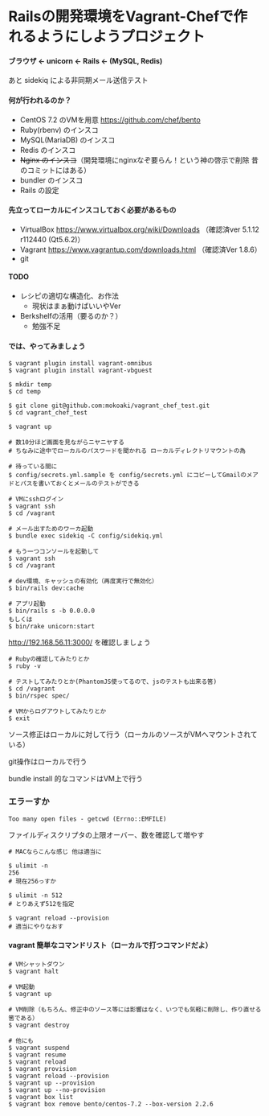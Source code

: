# Railsの開発環境をVagrant-Chefで作れるようにしようプロジェクト

#### ブラウザ ← unicorn ← Rails ← (MySQL, Redis)

あと sidekiq による非同期メール送信テスト

#### 何が行われるのか？
- CentOS 7.2 のVMを用意 https://github.com/chef/bento
- Ruby(rbenv) のインスコ
- MySQL(MariaDB) のインスコ
- Redis のインスコ
- ~~Nginx のインスコ~~（開発環境にnginxなぞ要らん！という神の啓示で削除 昔のコミットにはある）
- bundler のインスコ
- Rails の設定

#### 先立ってローカルにインスコしておく必要があるもの
- VirtualBox https://www.virtualbox.org/wiki/Downloads （確認済ver 5.1.12 r112440 (Qt5.6.2)）
- Vagrant https://www.vagrantup.com/downloads.html （確認済Ver 1.8.6）
- git

#### TODO
- レシピの適切な構造化、お作法
  - 現状はまぁ動けばいいやVer
- Berkshelfの活用（要るのか？）
  - 勉強不足

#### では、やってみましょう
```
$ vagrant plugin install vagrant-omnibus
$ vagrant plugin install vagrant-vbguest

$ mkdir temp
$ cd temp

$ git clone git@github.com:mokoaki/vagrant_chef_test.git
$ cd vagrant_chef_test

$ vagrant up

# 数10分ほど画面を見ながらニヤニヤする
# ちなみに途中でローカルのパスワードを聞かれる ローカルディレクトリマウントの為

# 待っている間に
$ config/secrets.yml.sample を config/secrets.yml にコピーしてGmailのメアドとパスを書いておくとメールのテストができる

# VMにsshログイン
$ vagrant ssh
$ cd /vagrant

# メール出すためのワーカ起動
$ bundle exec sidekiq -C config/sidekiq.yml

# もう一つコンソールを起動して
$ vagrant ssh
$ cd /vagrant

# dev環境、キャッシュの有効化（再度実行で無効化）
$ bin/rails dev:cache

# アプリ起動
$ bin/rails s -b 0.0.0.0
もしくは
$ bin/rake unicorn:start
```

http://192.168.56.11:3000/ を確認しましょう

```
# Rubyの確認してみたりとか
$ ruby -v

# テストしてみたりとか(PhantomJS使ってるので、jsのテストも出来る筈)
$ cd /vagrant
$ bin/rspec spec/

# VMからログアウトしてみたりとか
$ exit
```

ソース修正はローカルに対して行う（ローカルのソースがVMへマウントされている）

git操作はローカルで行う

bundle install 的なコマンドはVM上で行う

### エラーすか

`Too many open files - getcwd (Errno::EMFILE)`

ファイルディスクリプタの上限オーバー、数を確認して増やす

```
# MACならこんな感じ 他は適当に

$ ulimit -n
256
# 現在256っすか

$ ulimit -n 512
# とりあえず512を指定

$ vagrant reload --provision
# 適当にやりなおす
```

#### vagrant 簡単なコマンドリスト（ローカルで打つコマンドだよ）

```
# VMシャットダウン
$ vagrant halt

# VM起動
$ vagrant up

# VM削除（もちろん、修正中のソース等には影響はなく、いつでも気軽に削除し、作り直せる筈である）
$ vagrant destroy

# 他にも
$ vagrant suspend
$ vagrant resume
$ vagrant reload
$ vagrant provision
$ vagrant reload --provision
$ vagrant up --provision
$ vagrant up --no-provision
$ vagrant box list
$ vagrant box remove bento/centos-7.2 --box-version 2.2.6
```
